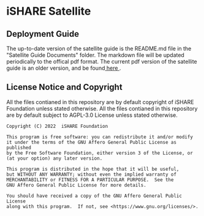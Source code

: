 # iSHARE Satellite
## Deployment Guide
The up-to-date version of the satellite guide is the README.md file in the "Satellite Guide Documents" folder. The markdown file will be updated periodically to the offical pdf format. The current pdf version of the satellite guide is an older version, and be found[ here ]( Satellite%20VM%20model%20deployment%20guide_pub.pdf ). 

## License Notice and Copyright

All the files contianed in this repository are by default copyright of iSHARE Foundation unless stated otherwise.
All the files contianed in this repository are by default subject to AGPL-3.0 License unless stated otherwise.

    Copyright (C) 2022  iSHARE Foundation

    This program is free software: you can redistribute it and/or modify
    it under the terms of the GNU Affero General Public License as published
    by the Free Software Foundation, either version 3 of the License, or
    (at your option) any later version.

    This program is distributed in the hope that it will be useful,
    but WITHOUT ANY WARRANTY; without even the implied warranty of
    MERCHANTABILITY or FITNESS FOR A PARTICULAR PURPOSE.  See the
    GNU Affero General Public License for more details.

    You should have received a copy of the GNU Affero General Public License
    along with this program.  If not, see <https://www.gnu.org/licenses/>.
